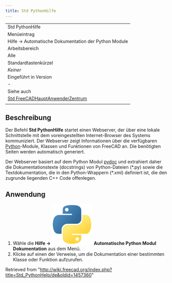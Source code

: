 ```yaml
---
title: Std PythonHilfe
---
```


|                                                                                             |
| ------------------------------------------------------------------------------------------- |
| Std PythonHilfe                                                                             |
| Menüeintrag                                                                                 |
| Hilfe → Automatische Dokumentation der Python Module                                        |
| Arbeitsbereich                                                                              |
| Alle                                                                                        |
| Standardtastenkürzel                                                                        |
| _Keiner_                                                                                    |
| Eingeführt in Version                                                                       |
| -                                                                                           |
| Siehe auch                                                                                  |
| [Std FreeCADHauptAnwenderZentrum](/Std_FreeCADPowerUserHub/de "Std FreeCADPowerUserHub/de") |
|                                                                                             |

## Beschreibung

Der Befehl **Std PythonHilfe** startet einen Webserver, der über eine lokale Schnittstelle mit dem voreingestellten Internet-Browser des Systems kommuniziert. Der Webserver zeigt Informationen über die verfügbaren [Python](/Python/de "Python/de")-Module, Klassen und Funktionen von FreeCAD an. Die benötigten Seiten werden automatisch generiert.

Der Webserver basiert auf dem Python Modul [pydoc](https://docs.python.org/3.8/library/pydoc.html#module-pydoc) und extrahiert daher die Dokumentationstexte (docstrings) von Python-Dateien (\*.py) sowie die Textdokumentation, die in den Python-Wrappern (\*.xml) definiert ist, die den zugrunde liegenden C++ Code offenlegen.

## Anwendung

1. Wähle die **Hilfe → ![](/src/assets/images/Std_PythonHelp.svg) Automatische Python Modul Dokumentation** aus dem Menü.
2. Klicke auf einen der Verweise, um die Dokumentation einer bestimmten Klasse oder Funktion aufzurufen.

Retrieved from "<http://wiki.freecad.org/index.php?title=Std_PythonHelp/de&oldid=1457360>"

